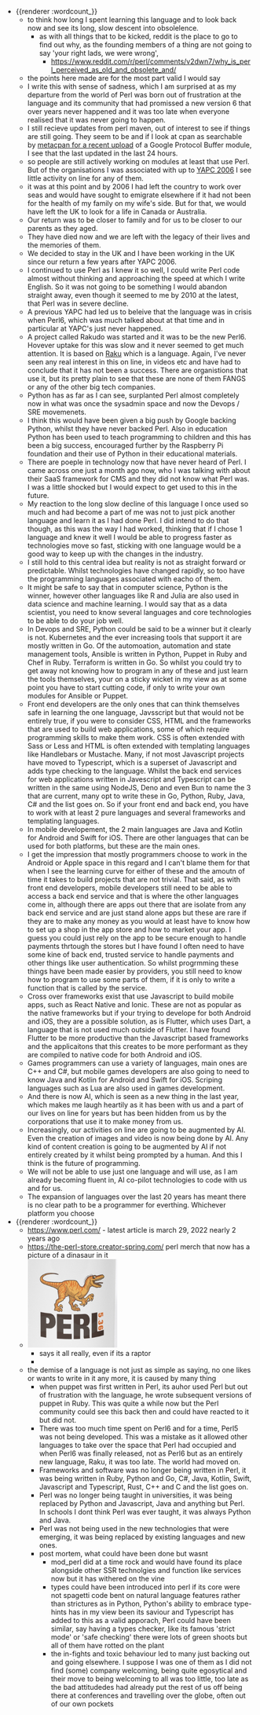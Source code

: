 - {{renderer :wordcount_}}
	- to think how long I spent learning this language and to look back now and see its long, slow descent into obsolelence.
		- as with all things that to be kicked, reddit is the place to go to find out why, as the founding members of a thing are not going to say 'your right lads, we were wrong',
			- https://www.reddit.com/r/perl/comments/v2dwn7/why_is_perl_perceived_as_old_and_obsolete_and/
	- the points here made are for the most part valid I would say
	- I write this with sense of sadness, which I am surprised at as my departure from the world of Perl was born out of frustration at the language and its community that had promissed a new version 6 that over years never happened and it was too late when everyone realised that it was never going to happen.
	- I still recieve updates from perl maven, out of interest to see if things are still going. They seem to be and if I look at cpan as searchable by [metacpan for a recent upload](https://metacpan.org/release/MBARBON/Google-ProtocolBuffers-Dynamic-0.42_04) of a Google Protocol Buffer module, I see that the last updated in the last 24 hours.
	- so people are still actively working on modules at least that use Perl. But of the organisations I was associated with up to [YAPC 2006](http://www.yapceurope.org/2006/user/item/1.html) I see little activity on line for any of them.
	- it was at this point and by 2006 I had left the country to work over seas and would have sought to emigrate elsewhere if it had not been for the health of my family on my wife's side. But for that, we would have left the UK to look for a life in Canada or Australia.
	- Our return was to be closer to family and for us to be closer to our parents as they aged.
	- They have died now and we are left with the legacy of their lives and the memories of them.
	- We decided to stay in the UK and I have been working in the UK since our return a few years after YAPC 2006.
	- I continued to use Perl as I knew it so well, I could write Perl code almost without thinking and approaching the speed at which I write English. So it was not going to be something I would abandon straight away, even though it seemed to me by 2010 at the latest, that Perl was in severe decline.
	- A previous YAPC had led us to beleive that the language was in crisis when Perl6, which was much talked about at that time and in particular at YAPC's just never happened.
	- A project called Rakudo was started and it was to be the new Perl6. Hovever uptake for this was slow and it never seemed to get much attention. It is based on [Raku](https://raku.org/) which is a language. Again, I've never seen any real interest in this on line, in videos etc and have had to conclude that it has not been a success. There are organistions that use it, but its pretty plain to see that these are none of them FANGS or any of the other big tech companies.
	- Python has as far as I can see, surplanted Perl almost completely now in what was once the sysadmin space and now the Devops / SRE movemenets.
	- I think this would have been given a big push by Google backing Python, whilst they have never backed Perl. Also in education Python has been used to teach programming to children and this has been a big success, encouraged further by the Raspberry Pi foundation and their use of Python in their educational materials.
	- There are poeple in technology now that have never heard of Perl. I came across one just a month ago now, who I was talking with about their SaaS framework for CMS and they did not know what Perl was. I was a little shocked but I would expect to get used to this in the future.
	- My reaction to the long slow decline of this language I once used so much and had become a part of me was not to just pick another language and learn it as I had done Perl. I did intend to do that though, as this was the way I had worked, thinking that if I chose 1 language and knew it well I would be able to progress faster as technologies move so fast, sticking with one language would be a good way to keep up with the changes in the industry.
	- I still hold to this central idea but reality is not as straight forward or predictable. Whilst technologies have changed rapidly, so too have the programming languages associated with eacho of them.
	- It might be safe to say that in computer science, Python is the winner, however other languages like R and Julia are also used in data science and machine learning. I would say that as a data scientist, you need to know several languages and core technologies to be able to do your job well.
	- In Devops and SRE, Python could be said to be a winner but it clearly is not. Kubernetes and the ever increasing tools that support it are mostly written in Go. Of the automoation, automation and state management tools, Ansible is written in Python, Puppet in Ruby and Chef in Ruby. Terraform is written in Go. So whilst you could try to get away not knowing how to program in any of these and just learn the tools themselves, your on a sticky wicket in my view as at some point you have to start cutting code, if only to write your own modules for Ansible or Puppet.
	- Front end developers are the only ones that can think themselves safe in learning the one language, Javsscript but that would not be entirely true, if you were to consider CSS, HTML and the frameworks that are used to build web applications, some of which require programming skills to make them work. CSS is often extended with Sass or Less and HTML is often extended with templating languages like Handlebars or Mustache. Many, if not most Javascript projects have moved to Typescript, which is a superset of Javascript and adds type checking to the language. Whilst the back end services for web applications written in Javescript and Typescript can be written in the same using NodeJS, Deno and even Bun to name the 3 that are current, many opt to write these in Go, Python, Ruby, Java, C# and the list goes on. So if your front end and back end, you have to work with at least 2 pure languages and several frameworks and templating languages.
	- In mobile developement, the 2 main languages are Java and Kotlin for Android and Swift for iOS. There are other languages that can be used for both platforms, but these are the main ones.
	- I get the impression that mostly programmers choose to work in the Android or Apple space in this regard and I can't blame them for that when I see the learning curve for either of these and the amoutn of time it takes to build projects that are not trivial. That said, as with front end developers, mobile developers still need to be able to access a back end service and that is where the other languages come in, although there are apps out there that are isolate from any back end service and are just stand alone apps but these are rare if they are to make any money as you would at least have to know how to set up a shop in the app store and how to market your app. I guess you could just rely on the app to be secure enough to handle payments thrtough the stores but I have found I often need to have some kine of back end, trusted service to handle payments and other things like user authentication. So whilst progrmming these things have been made easier by providers, you still need to know how to program to use some parts of them, if it is only to write a function that is called by the service.
	- Cross over frameworks exist that use Javascript to build mobile apps, such as React Native and Ionic. These are not as popular as the native frameworks but if your trying to develope for both Android and iOS, they are a possible solution, as is Flutter, which uses Dart, a language that is not used much outside of Flutter. I have found Flutter to be more productive than the Javascript based frameworks and the applicaitons that this creates to be more performant as they are compiled to native code for both Android and iOS.
	- Games programmers can use a variety of languages, main ones are C++ and C#, but mobile games developers are also going to need to know Java and Kotlin for Android and Swift for iOS. Scriping languages such as Lua are also used in games development.
	- And there is now AI, which is seen as a new thing in the last year, which makes me laugh heartily as it has been with us and a part of our lives on line for years but has been hidden from us by the corporations that use it to make money from us.
	- Increasingly, our activities on line are going to be augmented by AI. Even the creation of images and video is now being done by AI. Any kind of content creation is going to be augmented by AI if not entirely created by it whilst being prompted by a human. And this I think is the future of programming.
	- We will not be able to use just one language and will use, as I am already becoming fluent in, AI co-pilot technologies to code with us and for us.
	- The expansion of languages over the last 20 years has meant there is no clear path to be a programmer for everthing. Whichever platform you choose
- {{renderer :wordcount_}}
	- https://www.perl.com/ - latest article is march 29, 2022 nearly 2 years ago
	- https://the-perl-store.creator-spring.com/ perl merch that now has a picture of a dinasaur in it
	- ![image.png](../assets/image_1700137737510_0.png)
		- says it all really, even if its a raptor
		-
	- the demise of a language is not just as simple as saying, no one likes or wants to write in it any more, it is caused by many thing
		- when puppet was first written in Perl, its auhor used Perl but out of frustration with the language, he wrote subsequent versions of puppet in Ruby. This was quite a while now but the Perl community could see this back then and could have reacted to it but did not.
		- There was too much time spent on Perl6 and for a time, Perl5 was not being developed. This was a mistake as it allowed other languages to take over the space that Perl had occupied and when Perl6 was finally released, not as Perl6 but as an entirely new language, Raku, it was too late. The world had moved on.
		- Frameworks and software was no longer being written in Perl, it was being written in Ruby, Python and Go, C#, Java, Kotlin, Swift, Javascript and Typescript, Rust, C++ and C and the list goes on.
		- Perl was no longer being taught in universities, it was being replaced by Python and Javascript, Java and anything but Perl. In schools I dont think Perl was ever taught, it was always Python and Java.
		- Perl was not being used in the new technologies that were emerging, it was being replaced by existing languages and new ones.
		- post mortem, what could have been done but wasnt
			- mod_perl did at a time rock and would have found its place alongside other SSR technolgies and function like services now but it has withered on the vine
			- types could have been introduced into perl if its core were not spagetti code bent on natural language features rather than strictures as in Python, Python's ability to embrace type-hints has in my view been its saviour and Typescript has added to this as a valid apporach, Perl could have been similar, say having a types checker, like its famous 'strict mode' or 'safe checking' there were lots of green shoots but all of them have rotted on the plant
			- the in-fights and toxic behaviour led to many just backing out and going elsewhere. I suppose I was one of them as I did not find (some) company welcoming, being quite egosytical and their move to being welcoming to all was too little, too late as the bad attitudedes had already put the rest of us off being there at conferences and travelling over the globe, often out of our own pockets